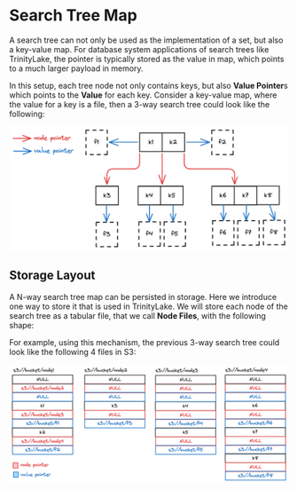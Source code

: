 # Search Tree Map

A search tree can not only be used as the implementation of a set, but also a key-value map.
For database system applications of search trees like TrinityLake,
the pointer is typically stored as the value in map, which points to a much larger payload in memory.

In this setup, each tree node not only contains keys,
but also **Value Pointer**s which points to the **Value** for each key.
Consider a key-value map, where the value for a key is a file,
then a 3-way search tree could look like the following:

![search-tree-files](search-tree-files.png)

## Storage Layout

A N-way search tree map can be persisted in storage.
Here we introduce one way to store it that is used in TrinityLake.
We will store each node of the search tree as a tabular file, that we call **Node Files**, with the following shape:

For example, using this mechanism, the previous 3-way search tree could look like the following 4 files in S3:

![search-tree-storage](search-tree-storage.png)